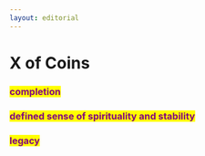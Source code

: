 ```yaml
---
layout: editorial
---
```


# X of Coins



### <mark style="color:purple;">completion</mark>

### <mark style="color:purple;">defined sense of spirituality and stability</mark>

### <mark style="color:purple;">legacy</mark>&#x20;



